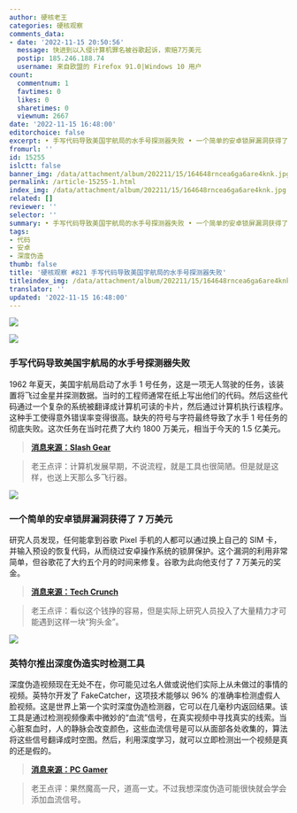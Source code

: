 ```yaml
---
author: 硬核老王
categories: 硬核观察
comments_data:
- date: '2022-11-15 20:50:56'
  message: 快进到以入侵计算机罪名被谷歌起诉，索赔7万美元
  postip: 185.246.188.74
  username: 来自欧盟的 Firefox 91.0|Windows 10 用户
count:
  commentnum: 1
  favtimes: 0
  likes: 0
  sharetimes: 0
  viewnum: 2667
date: '2022-11-15 16:48:00'
editorchoice: false
excerpt: • 手写代码导致美国宇航局的水手号探测器失败 • 一个简单的安卓锁屏漏洞获得了 7 万美元 • 英特尔推出深度伪造实时检测工具
fromurl: ''
id: 15255
islctt: false
banner_img: /data/attachment/album/202211/15/164648rncea6ga6are4knk.jpg
permalink: /article-15255-1.html
index_img: /data/attachment/album/202211/15/164648rncea6ga6are4knk.jpg
related: []
reviewer: ''
selector: ''
summary: • 手写代码导致美国宇航局的水手号探测器失败 • 一个简单的安卓锁屏漏洞获得了 7 万美元 • 英特尔推出深度伪造实时检测工具
tags:
- 代码
- 安卓
- 深度伪造
thumb: false
title: '硬核观察 #821 手写代码导致美国宇航局的水手号探测器失败'
titleindex_img: /data/attachment/album/202211/15/164648rncea6ga6are4knk.jpg
translator: ''
updated: '2022-11-15 16:48:00'
---
```


![](/data/attachment/album/202211/15/164648rncea6ga6are4knk.jpg)


![](/data/attachment/album/202211/15/164732p28iz73781e726h6.jpg)


### 手写代码导致美国宇航局的水手号探测器失败


1962 年夏天，美国宇航局启动了水手 1 号任务，这是一项无人驾驶的任务，该装置将飞过金星并探测数据。当时的工程师通常在纸上写出他们的代码。然后这些代码通过一个复杂的系统被翻译成计算机可读的卡片，然后通过计算机执行该程序。这种手工使得意外错误率变得很高。缺失的符号与字符最终导致了水手 1 号任务的彻底失败。这次任务在当时花费了大约 1800 万美元，相当于今天的 1.5 亿美元。



> 
> **[消息来源：Slash Gear](https://www.slashgear.com/1101785/this-simple-programing-error-cost-nasa-18-million/)**
> 
> 
> 



> 
> 老王点评：计算机发展早期，不说流程，就是工具也很简陋。但是就是这样，也送上天那么多飞行器。
> 
> 
> 


![](/data/attachment/album/202211/15/164658hqsu4a9du8uaqw0i.jpg)


### 一个简单的安卓锁屏漏洞获得了 7 万美元


研究人员发现，任何能拿到谷歌 Pixel 手机的人都可以通过换上自己的 SIM 卡，并输入预设的恢复代码，从而绕过安卓操作系统的锁屏保护。这个漏洞的利用非常简单，但谷歌花了大约五个月的时间来修复。谷歌为此向他支付了 7 万美元的奖金。



> 
> **[消息来源：Tech Crunch](https://techcrunch.com/2022/11/14/android-lock-screen-bypass-google-pixel/)**
> 
> 
> 



> 
> 老王点评：看似这个钱挣的容易，但是实际上研究人员投入了大量精力才可能遇到这样一块“狗头金”。
> 
> 
> 


![](/data/attachment/album/202211/15/164715on222a2x0za20bu2.jpg)


### 英特尔推出深度伪造实时检测工具


深度伪造视频现在无处不在，你可能见过名人做或说他们实际上从未做过的事情的视频。英特尔开发了 FakeCatcher，这项技术能够以 96% 的准确率检测虚假人脸视频。这是世界上第一个实时深度伪造检测器，它可以在几毫秒内返回结果。该工具是通过检测视频像素中微妙的“血流”信号，在真实视频中寻找真实的线索。当心脏泵血时，人的静脉会改变颜色，这些血流信号是可以从面部各处收集的，算法将这些信号翻译成时空图。然后，利用深度学习，就可以立即检测出一个视频是真的还是假的。



> 
> **[消息来源：PC Gamer](https://www.pcgamer.com/intels-fakecatcher-tech-can-detect-deepfakes-instantly-with-96-accuracy/)**
> 
> 
> 



> 
> 老王点评：果然魔高一尺，道高一丈。不过我想深度伪造可能很快就会学会添加血流信号。
> 
> 
>